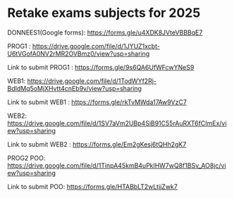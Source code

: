 # Retake exams subjects for 2025

DONNEES1(Google forms): <https://forms.gle/u4XDK8JVteVBBBqE7>

PROG1 : <https://drive.google.com/file/d/1JYUZ1xcbt-U6tVGofA0NV2rMR2OVBmz0/view?usp=sharing>

Link to submit PROG1 : <https://forms.gle/9s6QA6UfWFcwYNeS9>

WEB1: <https://drive.google.com/file/d/1TodWYf2Rj-BdIdMq5oMjXHvtt4cnEb9v/view?usp=sharing>

Link to submit WEB1 : <https://forms.gle/rkTvMWda17Aw9VzC7>

WEB2: <https://drive.google.com/file/d/1SV7aVm2UBp4SiB91C55rAuRXT6fCImEx/view?usp=sharing>

Link to submit WEB2 : <https://forms.gle/Em2gKesj6tQHh2gK7>

PROG2 POO: <https://drive.google.com/file/d/1TinpA45kmB4uPklHW7wQ8f1BSv_AO8jc/view?usp=sharing>

Link to submit POO: <https://forms.gle/HTABbLT2wLtjjZwk7>
